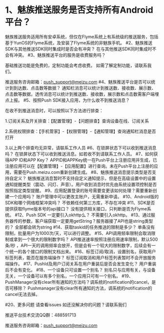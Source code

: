 # 1、魅族推送服务是否支持所有Android平台？ 
魅族推送服务适用所有安卓系统，但仅在Flyme系统上有系统级的推送服务，包括基于YunOS的Flyme系统，及安装了Flyme系统的非魅族手机。
#2、魅族推送SDK与其他推送SDK同时集成时是否会有冲突？
在与其他推送SDK同时集成时不会有冲突。
#3、魅族推送平台的服务是收费服务吗？

基础推送功能是免费的，定制功能会考虑收费。
如需了解定制功能，请联系我们。

推送服务咨询邮箱：push_support@meizu.com
#4、魅族推送平台是否可以统计到到达数、点击数等数据？ 
通知栏消息可以统计到推送数、接收数、展示数、点击数等数据，透传消息可以统计到推送数、接收数，展示数和点击数需客户端埋点上报。
#5、按照Push SDK接入应用，为什么收不到推送消息？

在收不到推送消息时，可以按照以下方法进行排查：

1.订阅关系及开关排查：【配置管理】-【问题排查】查询设备在线、订阅关系

2.系统权限排查：【手机管家】-【权限管理】-【通知管理】查询通知栏消息是否打开

3.以上两个排查均无异常，请联系工作人员
#6、在锁屏状态下可以收到推送消息吗？ 
在锁屏状态下可以收到推送消息。如若收不到请联系工作人员。
#7、如何获得APP ID和APP Key？ 
APPID和APPKey统一在Push平台上注册应用并生成，已注册应用可以在【配置管理】-【应用配置】进行查询。未在Push平台上注册的应用，需要在Push.meizu.com重新创建生成。
#8、魅族推送消息提示类型是否支持自定义？
魅族推送消息暂时不支持自定义通知提示，但是在高级设置中的设置通知提醒类型（震动、闪灯、声音）。用户收到消息时优先由系统设置项控制是否按照指定类型提醒。
#9、应用配置登录的账号需要变更该如何处理？需要重新创建一个应用吗？
账户管理中可以更改主账户，无需重新申请。
#10、Android版的SDK和哪个网络框架冲突吗？
不依赖任何第三方库，不存在冲突
#11、SDK是否提供获取flyme版本号的api接口？ 
没有提供相关接口，只判断是否为Flyme系统。
#12、Push SDK 一定要引入okhttp么？ 
不需要引入okhttp。
#13、通过服务器传的参数，客户端获取一定要用getString？服务器接了API也是string类型的？ 
全部都会转为string
#14、获取taskid的任务推送的限制是多少？
单条没有限制，批量用户为1000次/天，可以进行调整。
#15、API调用频率限制会取消限制或拿到一个很大的限制数字吗？
API推送速率按照注册应用速率限制，默认500条/秒 ，API一天的调用频率会放开，但是会有一个较大的限制数字，后续会有一个统一的各个接口的限制文档出来。
#16、标签订阅/取消，设置别名，获取用户标签列表，能否在服务端操作？
标签订阅取消和用户标签列表暂时不会开放服务端操作。
#17、PushId及用户订阅关系在用户重装后是否会发生变化？
用户重装后不会有变化。
#18、一个设备只可设置一个别名？
别名只与应用有关，与设备无关，一个设备可以有多个别名，一个应用只可有一个别名。
#19、PushManager没有clear所有通知的方法吗？调系统的notification的cancel，是否可移除？ 
Pushmanager没有clear所有通知的方法，调系统的notification的cancel无法去掉。 

#20、更多问题
请查看issues
如还没解决你的问题？请联系我们

推送平台技术交流QQ群：488591713

推送服务咨询邮箱：push_support@meizu.com

